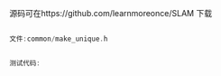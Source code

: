 
源码可在https://github.com/learnmoreonce/SLAM 下载

``` c++
 
文件:common/make_unique.h



```


```c++
测试代码:


```